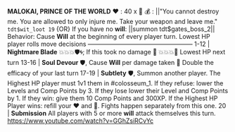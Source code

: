 __**MALOKAI, PRINCE OF THE WORLD**__
:heart: : 40 x :busts_in_silhouette:
:moneybag: : ||"You cannot destroy me. You are allowed to only injure me. Take your weapon and leave me." `tdt$wit_loot 19` {OR} If you have no __will__: ||summon tdt$gates_boss_2||
Behavior: Cause __Will__ at the beginning of every player turn. Lowest HP player rolls move decisions
—————————————————
1-12    | **Nightmare Blade** :boom::boom::boom::shield::cyclone:; If this took no damage :twisted_rightwards_arrows: :boom::boom::boom::dart: Lowest HP next turn
13-16   | **Soul Devour** :shield:, Cause __Will__ per damage taken :twisted_rightwards_arrows: Double the efficacy of your last turn
17-19   | **Subtlety** :shield:, Summon another player. The Highest HP player must 1v1 them in #colosseum_1. If they refuse: lower the Levels and Comp Points by 3. If they lose lower their Level and Comp Points by 1. If they win: give them 10 Comp Points and 300XP. If the Highest HP Player wins: refill your :heart: and :large_blue_diamond:. Fights happen separately from this one.
20       | **Submission** All players with 5 or more __will__ attack themselves this turn.
https://www.youtube.com/watch?v=GGhZsiRCvYc
